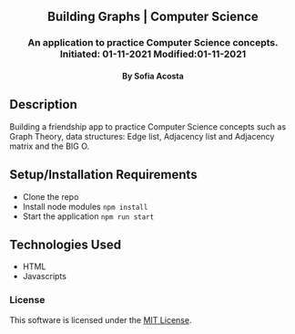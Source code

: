 <div align="center">

## Building Graphs | Computer Science

</div>

<h3 align="center">An application to practice Computer Science concepts. Initiated: 01-11-2021 Modified:01-11-2021</h3>
<h4 align="center"> By Sofia Acosta</h4>

## Description
Building a friendship app to practice Computer Science concepts such as Graph Theory, data structures: Edge list, Adjacency list and Adjacency matrix and the BIG O.

## Setup/Installation Requirements
- Clone the repo 
- Install node modules `npm install`
- Start the application `npm run start`

## Technologies Used

- HTML
- Javascripts

### License

This software is licensed under the [MIT License](https://choosealicense.com/licenses/mit/).

